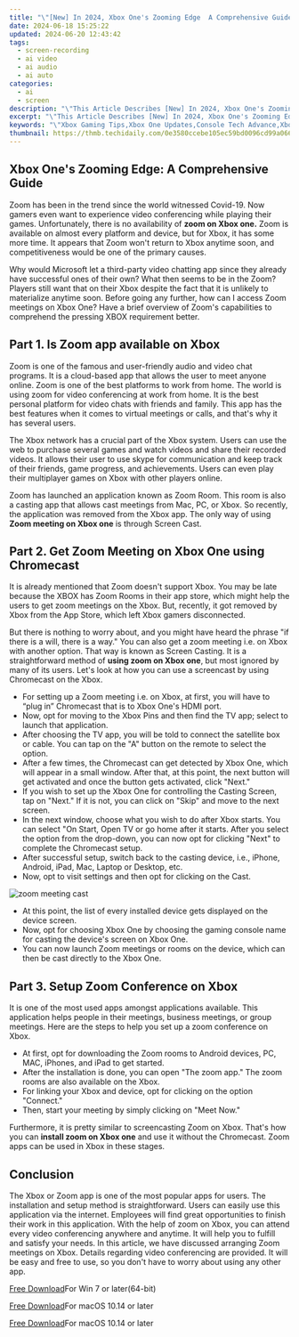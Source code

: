 ```yaml
---
title: "\"[New] In 2024, Xbox One's Zooming Edge  A Comprehensive Guide\""
date: 2024-06-18 15:25:22
updated: 2024-06-20 12:43:42
tags: 
  - screen-recording
  - ai video
  - ai audio
  - ai auto
categories: 
  - ai
  - screen
description: "\"This Article Describes [New] In 2024, Xbox One's Zooming Edge: A Comprehensive Guide\""
excerpt: "\"This Article Describes [New] In 2024, Xbox One's Zooming Edge: A Comprehensive Guide\""
keywords: "\"Xbox Gaming Tips,Xbox One Updates,Console Tech Advance,Xbox Graphics Boost,Top Xbox Controls,Xbox Performance Guide,High-Res Xbox Play\""
thumbnail: https://thmb.techidaily.com/0e3580ccebe105ec59bd0096cd99a066bfc6309ad741629d15f6a884c70afa9d.jpg
---
```


## Xbox One's Zooming Edge: A Comprehensive Guide

Zoom has been in the trend since the world witnessed Covid-19\. Now gamers even want to experience video conferencing while playing their games. Unfortunately, there is no availability of **zoom on Xbox one.** Zoom is available on almost every platform and device, but for Xbox, it has some more time. It appears that Zoom won't return to Xbox anytime soon, and competitiveness would be one of the primary causes.

Why would Microsoft let a third-party video chatting app since they already have successful ones of their own? What then seems to be in the Zoom? Players still want that on their Xbox despite the fact that it is unlikely to materialize anytime soon. Before going any further, how can I access Zoom meetings on Xbox One? Have a brief overview of Zoom's capabilities to comprehend the pressing XBOX requirement better.

## Part 1\. Is Zoom app available on Xbox

Zoom is one of the famous and user-friendly audio and video chat programs. It is a cloud-based app that allows the user to meet anyone online. Zoom is one of the best platforms to work from home. The world is using zoom for video conferencing at work from home. It is the best personal platform for video chats with friends and family. This app has the best features when it comes to virtual meetings or calls, and that's why it has several users.

The Xbox network has a crucial part of the Xbox system. Users can use the web to purchase several games and watch videos and share their recorded videos. It allows their user to use skype for communication and keep track of their friends, game progress, and achievements. Users can even play their multiplayer games on Xbox with other players online.

Zoom has launched an application known as Zoom Room. This room is also a casting app that allows cast meetings from Mac, PC, or Xbox. So recently, the application was removed from the Xbox app. The only way of using **Zoom meeting on Xbox one** is through Screen Cast.

## Part 2\. Get Zoom Meeting on Xbox One using Chromecast

It is already mentioned that Zoom doesn't support Xbox. You may be late because the XBOX has Zoom Rooms in their app store, which might help the users to get zoom meetings on the Xbox. But, recently, it got removed by Xbox from the App Store, which left Xbox gamers disconnected.

But there is nothing to worry about, and you might have heard the phrase "if there is a will, there is a way." You can also get a zoom meeting i.e. on Xbox with another option. That way is known as Screen Casting. It is a straightforward method of **using zoom on Xbox one**, but most ignored by many of its users. Let's look at how you can use a screencast by using Chromecast on the Xbox.

* For setting up a Zoom meeting i.e. on Xbox, at first, you will have to “plug in” Chromecast that is to Xbox One's HDMI port.
* Now, opt for moving to the Xbox Pins and then find the TV app; select to launch that application.
* After choosing the TV app, you will be told to connect the satellite box or cable. You can tap on the "A" button on the remote to select the option.
* After a few times, the Chromecast can get detected by Xbox One, which will appear in a small window. After that, at this point, the next button will get activated and once the button gets activated, click "Next."
* If you wish to set up the Xbox One for controlling the Casting Screen, tap on "Next." If it is not, you can click on "Skip" and move to the next screen.
* In the next window, choose what you wish to do after Xbox starts. You can select "On Start, Open TV or go home after it starts. After you select the option from the drop-down, you can now opt for clicking "Next" to complete the Chromecast setup.
* After successful setup, switch back to the casting device, i.e., iPhone, Android, iPad, Mac, Laptop or Desktop, etc.
* Now, opt to visit settings and then opt for clicking on the Cast.

![zoom meeting cast](https://images.wondershare.com/filmora/article-images/2022/07/zoom-meeting-cast.jpg)

* At this point, the list of every installed device gets displayed on the device screen.
* Now, opt for choosing Xbox One by choosing the gaming console name for casting the device's screen on Xbox One.
* You can now launch Zoom meetings or rooms on the device, which can then be cast directly to the Xbox One.

## Part 3\. Setup Zoom Conference on Xbox

It is one of the most used apps amongst applications available. This application helps people in their meetings, business meetings, or group meetings. Here are the steps to help you set up a zoom conference on Xbox.

* At first, opt for downloading the Zoom rooms to Android devices, PC, MAC, iPhones, and iPad to get started.
* After the installation is done, you can open "The zoom app." The zoom rooms are also available on the Xbox.
* For linking your Xbox and device, opt for clicking on the option "Connect."
* Then, start your meeting by simply clicking on "Meet Now."

Furthermore, it is pretty similar to screencasting Zoom on Xbox. That's how you can **install zoom on Xbox one** and use it without the Chromecast. Zoom apps can be used in Xbox in these stages.

## Conclusion

The Xbox or Zoom app is one of the most popular apps for users. The installation and setup method is straightforward. Users can easily use this application via the internet. Employees will find great opportunities to finish their work in this application. With the help of zoom on Xbox, you can attend every video conferencing anywhere and anytime. It will help you to fulfill and satisfy your needs. In this article, we have discussed arranging Zoom meetings on Xbox. Details regarding video conferencing are provided. It will be easy and free to use, so you don't have to worry about using any other app.

[Free Download](https://tools.techidaily.com/wondershare/filmora/download/)For Win 7 or later(64-bit)

[Free Download](https://tools.techidaily.com/wondershare/filmora/download/)For macOS 10.14 or later

[Free Download](https://tools.techidaily.com/wondershare/filmora/download/)For macOS 10.14 or later

<ins class="adsbygoogle"
     style="display:block"
     data-ad-format="autorelaxed"
     data-ad-client="ca-pub-7571918770474297"
     data-ad-slot="1223367746"></ins>

<ins class="adsbygoogle"
     style="display:block"
     data-ad-format="autorelaxed"
     data-ad-client="ca-pub-7571918770474297"
     data-ad-slot="1223367746"></ins>



<ins class="adsbygoogle"
     style="display:block"
     data-ad-client="ca-pub-7571918770474297"
     data-ad-slot="8358498916"
     data-ad-format="auto"
     data-full-width-responsive="true"></ins>

